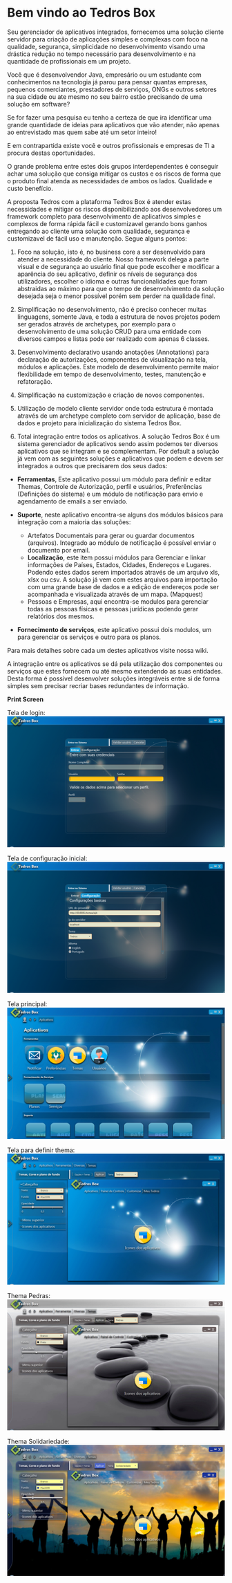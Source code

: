 # Bem vindo ao Tedros Box

Seu gerenciador de aplicativos integrados, fornecemos uma solução cliente servidor para criação de aplicações simples e complexas com foco na qualidade, segurança, simplicidade no desenvolvimento visando uma drástica redução no tempo necessário para desenvolvimento e na quantidade de profissionais em um projeto. 

Você que é desenvolvendor Java, empresário ou um estudante com conhecimentos na tecnologia já parou para pensar quantas empresas, pequenos comerciantes, prestadores de serviços, ONGs e outros setores na sua cidade ou ate mesmo no seu bairro estão precisando de uma solução em software? 

Se for fazer uma pesquisa eu tenho a certeza de que ira identificar uma grande quantidade de ideias para aplicativos que vão atender, não apenas ao entrevistado  mas quem sabe até um setor inteiro! 

E em contrapartida existe você e outros profissionais e empresas de TI a procura destas oportunidades. 

O grande problema entre estes dois grupos interdependentes é conseguir achar uma solução que consiga mitigar os custos e os riscos de forma que o produto final atenda as necessidades de ambos os lados. Qualidade e custo benefício. 

A proposta Tedros com a plataforma Tedros Box é atender estas necessidades e mitigar os riscos disponibilizando aos desenvolvedores um framework completo para desenvolvimento de aplicativos simples e complexos de forma rápida fácil e customizavel gerando bons ganhos entregando ao cliente uma solução com qualidade, segurança e customizavel de fácil uso e manutenção. Segue alguns pontos:
 
 1. Foco na solução, isto é, no business core a ser desenvolvido para atender a necessidade do cliente. Nosso framework delega a parte visual e de segurança ao usuário final que pode escolher e modificar a aparência do seu aplicativo,  definir os níveis de segurança dos utilizadores, escolher o idioma e outras funcionalidades que foram abstraidas ao máximo para que o tempo de desenvolvimento da solução desejada seja o menor possível porém sem perder na qualidade final.
 
 2. Simplificação no desenvolvimento, não é preciso conhecer muitas linguagens, somente Java, e toda a estrutura de novos projetos podem ser gerados através de archetypes, por exemplo para o desenvolvimento de uma solução CRUD para uma entidade com diversos campos e listas pode ser realizado com apenas 6 classes. 
 
 3. Desenvolvimento declarativo usando anotações (Annotations)  para declaração de autorizações, componentes de visualização na tela, módulos e aplicações. Este modelo de desenvolvimento permite maior flexibilidade em tempo de desenvolvimento, testes, manutenção e refatoração. 
 
 4. Simplificação na customização e criação de novos componentes. 
 
 5. Utilização de modelo cliente servidor onde toda estrutura é montada através de um archetype completo com servidor de aplicação, base de dados e projeto para inicialização do sistema Tedros Box. 
 
 6. Total integração entre todos os aplicativos. A solução Tedros Box é um sistema gerenciador de aplicativos sendo assim podemos ter diversos aplicativos que se integram e se complementam. Por default  a solução já vem com as seguintes soluções e aplicativos que podem e devem ser integrados a outros que precisarem dos seus dados:

 *  **Ferramentas**, Este aplicativo possui um módulo para definir e editar Themas, Controle de Autorização, perfil e usuários, Preferências (Definições do sistema) e um módulo de notificação para envio e agendamento de emails a ser enviado. 
 
 * **Suporte**, neste aplicativo encontra-se alguns dos módulos básicos para integração com a maioria das soluções:
    - Artefatos Documentais para gerar ou guardar documentos (arquivos). Integrado ao módulo de notificação é possível enviar o documento por email. 
    - **Localização**, este item possui módulos para Gerenciar e linkar informações de Países, Estados, Cidades, Endereços e Lugares. Podendo estes dados serem importados através de um arquivo xls, xlsx ou csv. A solução já vem com estes arquivos para importação com uma grande base de dados e a edição de endereços pode ser acompanhada e visualizada através de um mapa. (Mapquest) 
    - Pessoas e Empresas, aqui encontra-se modulos para gerenciar todas as pessoas físicas e pessoas jurídicas podendo gerar relatórios dos mesmos. 
 
 * **Fornecimento de serviços**, este aplicativo possui dois modulos, um para gerenciar os serviços e outro para os planos. 
 
 Para mais detalhes sobre cada um destes aplicativos visite nossa wiki. 

A integração entre os aplicativos se dá pela utilização dos componentes ou serviços que estes fornecem ou até mesmo extendendo as suas entidades. Desta forma é possível desenvolver soluções integráveis entre si de forma simples sem precisar recriar bases redundantes de informação. 

**Print Screen**

Tela de login:
![Tela Login](https://github.com/Tedros-Box/tedros-apps/blob/master/printscreen/login.png)

Tela de configuração inicial:
![Tela configuração inicial](https://github.com/Tedros-Box/tedros-apps/blob/master/printscreen/config.png)

Tela principal:
![Tela principal](https://github.com/Tedros-Box/tedros-apps/blob/master/printscreen/tela1.png)

Tela para definir thema:
![Tela para definir thema](https://github.com/Tedros-Box/tedros-apps/blob/master/printscreen/thema1.png)

Thema Pedras:
![Thema Pedras](https://github.com/Tedros-Box/tedros-apps/blob/master/printscreen/thema2.png)

Thema Solidariedade:
![Thema Solidariedade](https://github.com/Tedros-Box/tedros-apps/blob/master/printscreen/thema3.png)



